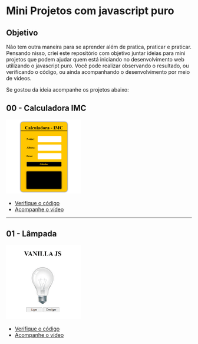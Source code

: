 # Mini Projetos com javascript puro

## Objetivo
Não tem outra maneira para se aprender além de pratica, praticar e praticar.
Pensando nisso, criei este repositório com objetivo juntar ideias para mini projetos que podem ajudar quem está iniciando no desenvolvimento web utilizando o javascript puro.
Você pode realizar observando o resultado, ou verificando o código, ou ainda acompanhando o desenvolvimento por meio de videos.

Se gostou da ideia acompanhe os projetos abaixo:

## 00 - Calculadora IMC
<a href="https://fernandoleonid.github.io/mini-projetos-js/00-imc/"> <img src="./img/00-imc.gif" width=40%> </a>
* <a href="https://fernandoleonid.github.io/mini-projetos-js/00-imc/">Verifique o código</a>
* <a href="https://youtu.be/RacwEvoTz_Y">Acompanhe o vídeo</a>
<hr>

## 01 - Lâmpada 
<a href="https://fernandoleonid.github.io/mini-projetos-js/01-lampada/"> <img src="./img/01-lamp.gif" width=40%> </a>
* <a href="https://fernandoleonid.github.io/mini-projetos-js/00-lamp/">Verifique o código</a>
* <a href="https://youtu.be/4r0zOW9Zn-Y">Acompanhe o vídeo</a>
